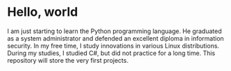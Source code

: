 # Hello, world
I am just starting to learn the Python programming language. He graduated as a system administrator and defended an excellent diploma in information security. In my free time, I study innovations in various Linux distributions. During my studies, I studied C#, but did not practice for a long time.
This repository will store the very first projects.

